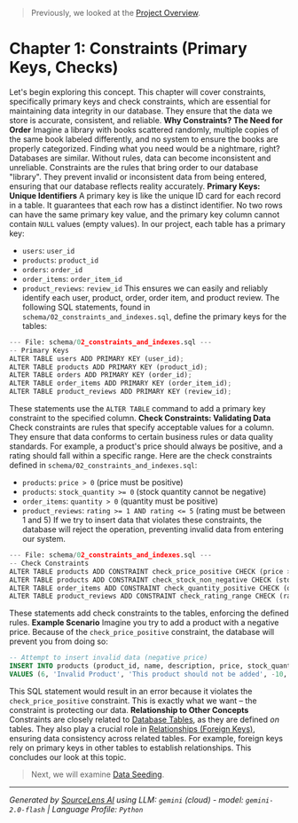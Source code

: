 > Previously, we looked at the [Project Overview](index.md).

# Chapter 1: Constraints (Primary Keys, Checks)
Let's begin exploring this concept. This chapter will cover constraints, specifically primary keys and check constraints, which are essential for maintaining data integrity in our database. They ensure that the data we store is accurate, consistent, and reliable.
**Why Constraints? The Need for Order**
Imagine a library with books scattered randomly, multiple copies of the same book labeled differently, and no system to ensure the books are properly categorized. Finding what you need would be a nightmare, right? Databases are similar. Without rules, data can become inconsistent and unreliable. Constraints are the rules that bring order to our database "library". They prevent invalid or inconsistent data from being entered, ensuring that our database reflects reality accurately.
**Primary Keys: Unique Identifiers**
A primary key is like the unique ID card for each record in a table. It guarantees that each row has a distinct identifier. No two rows can have the same primary key value, and the primary key column cannot contain `NULL` values (empty values). In our project, each table has a primary key:
*   `users`: `user_id`
*   `products`: `product_id`
*   `orders`: `order_id`
*   `order_items`: `order_item_id`
*   `product_reviews`: `review_id`
This ensures we can easily and reliably identify each user, product, order, order item, and product review.
The following SQL statements, found in `schema/02_constraints_and_indexes.sql`, define the primary keys for the tables:
```python
--- File: schema/02_constraints_and_indexes.sql ---
-- Primary Keys
ALTER TABLE users ADD PRIMARY KEY (user_id);
ALTER TABLE products ADD PRIMARY KEY (product_id);
ALTER TABLE orders ADD PRIMARY KEY (order_id);
ALTER TABLE order_items ADD PRIMARY KEY (order_item_id);
ALTER TABLE product_reviews ADD PRIMARY KEY (review_id);
```
These statements use the `ALTER TABLE` command to add a primary key constraint to the specified column.
**Check Constraints: Validating Data**
Check constraints are rules that specify acceptable values for a column. They ensure that data conforms to certain business rules or data quality standards. For example, a product's price should always be positive, and a rating should fall within a specific range.
Here are the check constraints defined in `schema/02_constraints_and_indexes.sql`:
*   `products`: `price > 0` (price must be positive)
*   `products`: `stock_quantity >= 0` (stock quantity cannot be negative)
*   `order_items`: `quantity > 0` (quantity must be positive)
*   `product_reviews`: `rating >= 1 AND rating <= 5` (rating must be between 1 and 5)
If we try to insert data that violates these constraints, the database will reject the operation, preventing invalid data from entering our system.
```python
--- File: schema/02_constraints_and_indexes.sql ---
-- Check Constraints
ALTER TABLE products ADD CONSTRAINT check_price_positive CHECK (price > 0);
ALTER TABLE products ADD CONSTRAINT check_stock_non_negative CHECK (stock_quantity >= 0);
ALTER TABLE order_items ADD CONSTRAINT check_quantity_positive CHECK (quantity > 0);
ALTER TABLE product_reviews ADD CONSTRAINT check_rating_range CHECK (rating >= 1 AND rating <= 5);
```
These statements add check constraints to the tables, enforcing the defined rules.
**Example Scenario**
Imagine you try to add a product with a negative price. Because of the `check_price_positive` constraint, the database will prevent you from doing so:
```sql
-- Attempt to insert invalid data (negative price)
INSERT INTO products (product_id, name, description, price, stock_quantity)
VALUES (6, 'Invalid Product', 'This product should not be added', -10, 100);
```
This SQL statement would result in an error because it violates the `check_price_positive` constraint. This is exactly what we want – the constraint is protecting our data.
**Relationship to Other Concepts**
Constraints are closely related to [Database Tables](01_database-tables.md), as they are defined *on* tables. They also play a crucial role in [Relationships (Foreign Keys)](04_relationships-foreign-keys.md), ensuring data consistency across related tables. For example, foreign keys rely on primary keys in other tables to establish relationships.
This concludes our look at this topic.

> Next, we will examine [Data Seeding](02_data-seeding.md).


---

*Generated by [SourceLens AI](https://github.com/openXFlow/sourceLensAI) using LLM: `gemini` (cloud) - model: `gemini-2.0-flash` | Language Profile: `Python`*